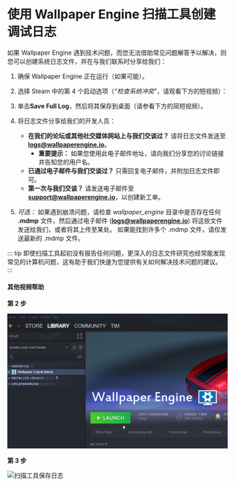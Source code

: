 # 使用 Wallpaper Engine 扫描工具创建调试日志

如果 Wallpaper Engine 遇到技术问题，而您无法借助常见问题解答予以解决，则您可以创建系统日志文件，并在与我们联系时分享给我们：

1. 确保 Wallpaper Engine 正在运行（如果可能）。
2. 选择 Steam 中的第 4 个启动选项（*“检查系统冲突”*，请观看下方的短视频）：
3. 单击**Save Full Log**，然后将其保存到桌面（请参看下方的简短视频）。
4. 将日志文件分享给我们的开发人员：
    * **在我们的论坛或其他社交媒体网站上与我们交谈过？** 请将日志文件发送至 **logs@wallpaperengine.io**。
        * **重要提示：** 如果您使用此电子邮件地址，请向我们分享您的讨论链接并告知您的用户名。
    * **已通过电子邮件与我们交谈过？** 只需回复电子邮件，并附加日志文件即可。
    * **第一次与我们交谈？** 请发送电子邮件至 **support@wallpaperengine.io**，以创建新工单。

5. *可选：* 如果遇到崩溃问题，请检查 *wallpaper_engine* 目录中是否存在任何 **.mdmp** 文件，然后通过电子邮件 (**logs@wallpaperengine.io**) 将这些文件发送给我们，或者将其上传至某处。 如果能找到许多个 .mdmp 文件，请仅发送最新的 .mdmp 文件。

::: tip
即使扫描工具起初没有报告任何问题，更深入的日志文件研究也经常能发现常见的计算机问题，这有助于我们快速为您提供有关如何解决技术问题的建议。
:::

#### 其他视频帮助

**第 2 步**

![扫描工具启动选项](./scantoollaunch.gif)

**第 3 步**

![扫描工具保存日志](./scantoolsave.gif)
